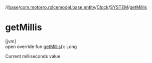 //[base](../../../../index.md)/[com.motorro.rxlcemodel.base.entity](../../index.md)/[Clock](../index.md)/[SYSTEM](index.md)/[getMillis](get-millis.md)

# getMillis

[jvm]\
open override fun [getMillis](get-millis.md)(): Long

Current milliseconds value
